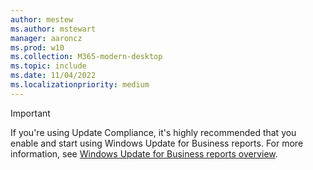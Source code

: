 ```yaml
---
author: mestew
ms.author: mstewart
manager: aaroncz
ms.prod: w10
ms.collection: M365-modern-desktop
ms.topic: include
ms.date: 11/04/2022
ms.localizationpriority: medium
---
```

<!--This file is shared by all Update Compliance articles. Headings are driven by article context.  -->

> [!Important]
> If you're using Update Compliance, it's highly recommended that you enable and start using Windows Update for Business reports. For more information, see [Windows Update for Business reports overview](..\wufb-reports-overview.md).
